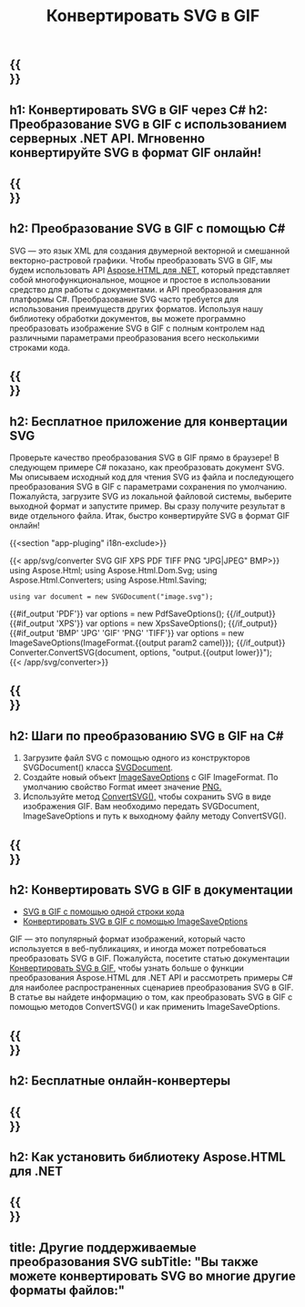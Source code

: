 ﻿---
translation: true
template: /templates/_template-conversion-child.md
title: Конвертировать SVG в GIF
description: Преобразование SVG в GIF на C#. Легко используйте API в любом приложении .NET. Попробуйте онлайн-конвертер SVG в GIF бесплатно!
url: /net/conversion/svg-to-gif/
family: html
platformtag: net
feature: conversion
informat: SVG
outformat: GIF
otherformats: PDF XPS BMP JPEG PNG TIFF
---

{{<section banner>}}
---
h1: Конвертировать SVG в GIF через C#
h2: Преобразование SVG в GIF с использованием серверных .NET API. Мгновенно конвертируйте SVG в формат GIF онлайн!
---

{{<section overview>}}
---
h2: Преобразование SVG в GIF с помощью C#
---

SVG — это язык XML для создания двумерной векторной и смешанной векторно-растровой графики. Чтобы преобразовать SVG в GIF, мы будем использовать API [Aspose.HTML для .NET,](https://products.aspose.com/html/net/) который представляет собой многофункциональное, мощное и простое в использовании средство для работы с документами. и API преобразования для платформы C#. Преобразование SVG часто требуется для использования преимуществ других форматов. Используя нашу библиотеку обработки документов, вы можете программно преобразовать изображение SVG в GIF с полным контролем над различными параметрами преобразования всего несколькими строками кода.

{{<section demos>}}
---
h2: Бесплатное приложение для конвертации SVG
---

Проверьте качество преобразования SVG в GIF прямо в браузере! В следующем примере C# показано, как преобразовать документ SVG. Мы описываем исходный код для чтения SVG из файла и последующего преобразования SVG в GIF с параметрами сохранения по умолчанию. Пожалуйста, загрузите SVG из локальной файловой системы, выберите выходной формат и запустите пример. Вы сразу получите результат в виде отдельного файла. Итак, быстро конвертируйте SVG в формат GIF онлайн!

{{<section "app-pluging" i18n-exclude>}}

{{< app/svg/converter SVG GIF XPS PDF TIFF PNG "JPG|JPEG" BMP>}}
using Aspose.Html;
using Aspose.Html.Dom.Svg;
using Aspose.Html.Converters;
using Aspose.Html.Saving;

    using var document = new SVGDocument("image.svg");
{{#if_output 'PDF'}}
    var options = new PdfSaveOptions();
{{/if_output}}
{{#if_output 'XPS'}}
    var options = new XpsSaveOptions();
{{/if_output}}
{{#if_output 'BMP' 'JPG' 'GIF' 'PNG' 'TIFF'}}
    var options = new ImageSaveOptions(ImageFormat.{{output param2 camel}});
{{/if_output}}
    Converter.ConvertSVG(document, options, "output.{{output lower}}");   
{{< /app/svg/converter>}}


{{<section steps>}}
---
h2: Шаги по преобразованию SVG в GIF на C#
---

1. Загрузите файл SVG с помощью одного из конструкторов SVGDocument() класса [SVGDocument](https://reference.aspose.com/html/net/aspose.html.dom.svg/svgdocument/).
1. Создайте новый объект [ImageSaveOptions](https://reference.aspose.com/html/net/aspose.html.saving/imagesaveoptions/) с GIF ImageFormat. По умолчанию свойство Format имеет значение [PNG.](https://reference.aspose.com/html/net/aspose.html.rendering.image/imageformat/)
1. Используйте метод [ConvertSVG(),](https://reference.aspose.com/html/net/aspose.html.converters/converter/convertsvg/#convertsvg_3) чтобы сохранить SVG в виде изображения GIF. Вам необходимо передать SVGDocument, ImageSaveOptions и путь к выходному файлу методу ConvertSVG().

{{<section documentation>}}
---
h2: Конвертировать SVG в GIF в документации
---

  - <a href="https://docs.aspose.com/html/net/converting-between-formats/svg-to-gif/#svg-to-gif-by-a-single-of-code " target="_blank">SVG в GIF с помощью одной строки кода</a>
  - <a href="https://docs.aspose.com/html/net/converting-between-formats/svg-to-gif/#convert-svg-to-gif-using-imagesaveoptions" target="_blank" >Конвертировать SVG в GIF с помощью ImageSaveOptions</a>

GIF — это популярный формат изображений, который часто используется в веб-публикациях, и иногда может потребоваться преобразовать SVG в GIF. Пожалуйста, посетите статью документации [Конвертировать SVG в GIF](https://docs.aspose.com/html/net/converting-between-formats/svg-to-gif/), чтобы узнать больше о функции преобразования Aspose.HTML для .NET API и рассмотреть примеры C# для наиболее распространенных сценариев преобразования SVG в GIF. В статье вы найдете информацию о том, как преобразовать SVG в GIF с помощью методов ConvertSVG() и как применить ImageSaveOptions.

{{<section online-converters>}}
---
h2: Бесплатные онлайн-конвертеры
---

{{<section get-started>}}
---
h2: Как установить библиотеку Aspose.HTML для .NET
---

{{<section other-conversions>}}
---
title: Другие поддерживаемые преобразования SVG
subTitle: "Вы также можете конвертировать SVG во многие другие форматы файлов:"
---